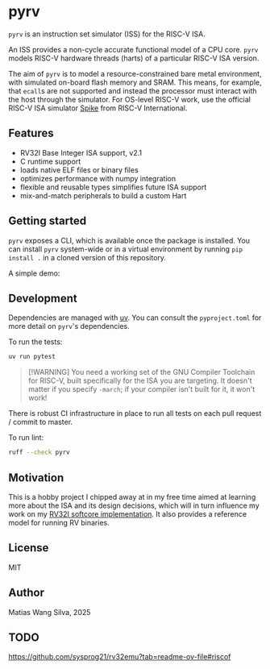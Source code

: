 # pyrv

`pyrv` is an instruction set simulator (ISS) for the RISC-V ISA.

An ISS provides a non-cycle accurate functional model of a CPU core. `pyrv`
models RISC-V hardware threads (harts) of a particular RISC-V ISA version.

The aim of `pyrv` is to model a resource-constrained bare metal environment,
with simulated on-board flash memory and SRAM. This means, for example, that
`ecall`s are not supported and instead the processor must interact with the host
through the simulator. For OS-level RISC-V work, use the official RISC-V ISA
simulator [Spike](https://github.com/riscv-software-src/riscv-isa-sim) from
RISC-V International.

## Features

- RV32I Base Integer ISA support, v2.1
- C runtime support
- loads native ELF files or binary files
- optimizes performance with numpy integration
- flexible and reusable types simplifies future ISA support
- mix-and-match peripherals to build a custom Hart

## Getting started

`pyrv` exposes a CLI, which is available once the package is installed. You can
install `pyrv` system-wide or in a virtual environment by running
`pip install .` in a cloned version of this repository.

A simple demo:

## Development

Dependencies are managed with [uv](https://docs.astral.sh/uv/). You can consult
the `pyproject.toml` for more detail on `pyrv`'s dependencies.

To run the tests:

```bash
uv run pytest
```

> [!WARNING] You need a working set of the GNU Compiler Toolchain for RISC-V,
> built specifically for the ISA you are targeting. It doesn't matter if you
> specify `-march`; if your compiler isn't built for it, it won't work!

There is robust CI infrastructure in place to run all tests on each pull request
/ commit to master.

To run lint:

```bash
ruff --check pyrv
```

## Motivation

This is a hobby project I chipped away at in my free time aimed at learning more
about the ISA and its design decisions, which will in turn influence my work on
my [RV32I softcore implementation](https://github.com/matiasilva/riscv-soc). It
also provides a reference model for running RV binaries.

## License

MIT

## Author

Matias Wang Silva, 2025

## TODO

<https://github.com/sysprog21/rv32emu?tab=readme-ov-file#riscof>
